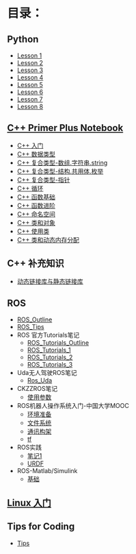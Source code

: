 # 目录：
## Python
- [Lesson 1](https://nbviewer.jupyter.org/github/likun1993630/Coding/blob/master/Python/Lesson1.ipynb)
- [Lesson 2](https://nbviewer.jupyter.org/github/likun1993630/Coding/blob/master/Python/lesson2.ipynb)
- [Lesson 3](https://nbviewer.jupyter.org/github/likun1993630/Coding/blob/master/Python/lesson3.ipynb)
- [Lesson 4](https://nbviewer.jupyter.org/github/likun1993630/Coding/blob/master/Python/lesson4.ipynb)
- [Lesson 5](https://nbviewer.jupyter.org/github/likun1993630/Coding/blob/master/Python/lesson5.ipynb)
- [Lesson 6](https://nbviewer.jupyter.org/github/likun1993630/Coding/blob/master/Python/Lesson6.ipynb)
- [Lesson 7](https://nbviewer.jupyter.org/github/likun1993630/Coding/blob/master/Python/Lesson7.ipynb)
- [Lesson 8](https://nbviewer.jupyter.org/github/likun1993630/Coding/blob/master/Python/Lesson8.ipynb)

## [C++ Primer Plus Notebook](./C++Primer&#32;Plus/)
- [C++ 入门](./C++Primer&#32;Plus/C++&#32;入门.md)
- [C++ 数据类型](./C++Primer&#32;Plus/C++_数据类型.md)
- [C++ 复合类型-数组.字符串.string](./C++Primer&#32;Plus/C++r&#32;复合类型-数组.字符串.string.md)
- [C++ 复合类型-结构.共用体.枚举](./C++Primer&#32;Plus/C++r&#32;复合类型-结构.共用体.枚举.md)
- [C++ 复合类型-指针](./C++Primer&#32;Plus/C++&#32;复合类型-指针.md)
- [C++ 循环](./C++Primer&#32;Plus/C++&#32;循环.md)
- [C++ 函数基础](./C++Primer&#32;Plus/C++&#32;函数基础.md)
- [C++ 函数进阶](./C++Primer&#32;Plus/C++&#32;函数进阶.md)
- [C++ 命名空间](./C++Primer&#32;Plus/C++_命名空间.md)
- [C++ 类和对象](./C++Primer&#32;Plus/C++_类和对象.md)
- [C++ 使用类](./C++Primer&#32;Plus/C++_使用类.md)
- [C++ 类和动态内存分配](./C++Primer&#32;Plus/C++_类和动态内存分配.md)

## C++ 补充知识
- [动态链接库与静态链接库](./C++Notebook/动态链接库与静态链接库.md)


## ROS
- [ROS_Outline](./ROS/ROS_Outline.md)
- [ROS_Tips](/ROS/ROS_Tips.md)
- ROS 官方Tutorials笔记
    - [ROS_Tutorials_Outline](./ROS/ROS_Tutorials_Outline.md)
    - [ROS_Tutorials_1](./ROS/ROS_Tutorials_1.md)
    - [ROS_Tutorials_2](./ROS/ROS_Tutorials_2.md)
    - [ROS_Tutorials_3](./ROS/ROS_Tutorials_3.md)
- Uda无人驾驶ROS笔记
    - [Ros_Uda](./ROS/ROS_Uda.md)
- CKZZROS笔记
    - [使用参数](./ROS/ROS_CKZZ_使用参数.md)
- ROS机器人操作系统入门-中国大学MOOC
    - [环境准备](./ROS_MOOC/ROS_prepare.md)
    - [文件系统](./ROS_MOOC/ROS_文件系统.md)
    - [通讯构架](./ROS_MOOC/ROS_通讯构架.md)
    - [tf](ROS_MOOC/ROS_tf.md)
- ROS实践
    - [笔记1](./ROS/ROS1.md)
    - [URDF](./ROS/ROS_urdf.md)
- ROS-Matlab/Simulink
    - [基础](./ROS/ROS_Matlab_Simulink.md)
## [Linux 入门](./Linux/)


## Tips for Coding
- [Tips](Tips.md)


